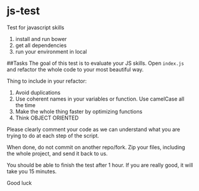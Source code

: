 # js-test
Test for javascript skills

1. install and run bower
2. get all dependencies
3. run your environment in local

##Tasks
The goal of this test is to evaluate your JS skills. Open `index.js` and refactor the whole code to your most beautiful way.

Thing to include in your refactor:

1. Avoid duplications
2. Use coherent names in your variables or function. Use camelCase all the time
3. Make the whole thing faster by optimizing functions
4. Think OBJECT ORIENTED

Please clearly comment your code as we can understand what you are trying to do at each step of the script.

When done, do not commit on another repo/fork. Zip your files, including the whole project, and send it back to us.

You should be able to finish the test after 1 hour. If you are really good, it will take you 15 minutes.

Good luck
